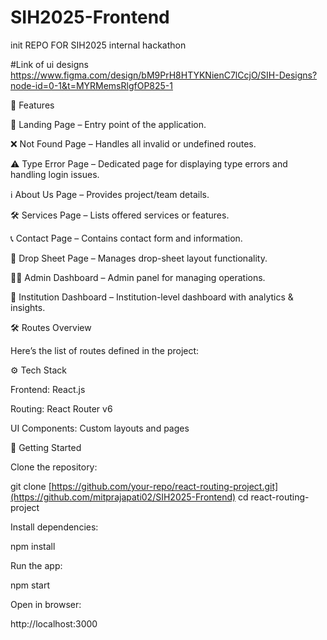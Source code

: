 # SIH2025-Frontend
init REPO FOR SIH2025 internal hackathon

#Link of ui designs https://www.figma.com/design/bM9PrH8HTYKNienC7lCcjO/SIH-Designs?node-id=0-1&t=MYRMemsRlgfOP825-1


🚀 Features

📌 Landing Page – Entry point of the application.

❌ Not Found Page – Handles all invalid or undefined routes.

⚠ Type Error Page – Dedicated page for displaying type errors and handling login issues.

ℹ About Us Page – Provides project/team details.

🛠 Services Page – Lists offered services or features.

📞 Contact Page – Contains contact form and information.

📑 Drop Sheet Page – Manages drop-sheet layout functionality.

👨‍💼 Admin Dashboard – Admin panel for managing operations.

🏫 Institution Dashboard – Institution-level dashboard with analytics & insights.

🛠 Routes Overview

Here’s the list of routes defined in the project:


⚙ Tech Stack

Frontend: React.js

Routing: React Router v6

UI Components: Custom layouts and pages

📌 Getting Started

Clone the repository:

git clone [https://github.com/your-repo/react-routing-project.git](https://github.com/mitprajapati02/SIH2025-Frontend)
cd react-routing-project


Install dependencies:

npm install


Run the app:

npm start


Open in browser:

http://localhost:3000
